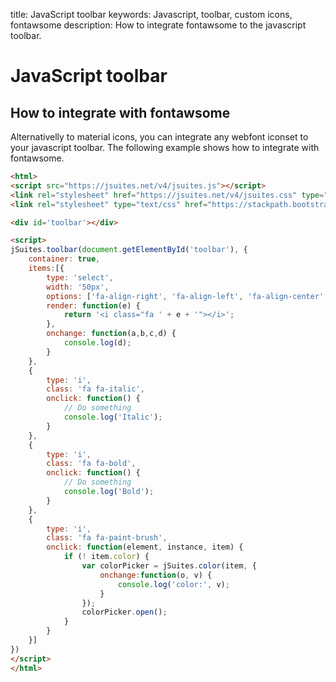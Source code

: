 title: JavaScript toolbar
keywords: Javascript, toolbar, custom icons, fontawsome
description: How to integrate fontawsome to the javascript toolbar.

JavaScript toolbar
==================

How to integrate with fontawsome
--------------------------------

Alternativelly to material icons, you can integrate any webfont iconset to your javascript toolbar. The following example shows how to integrate with fontawsome.

```html
<html>
<script src="https://jsuites.net/v4/jsuites.js"></script>
<link rel="stylesheet" href="https://jsuites.net/v4/jsuites.css" type="text/css" />
<link rel="stylesheet" type="text/css" href="https://stackpath.bootstrapcdn.com/font-awesome/4.7.0/css/font-awesome.min.css" />

<div id='toolbar'></div>

<script>
jSuites.toolbar(document.getElementById('toolbar'), {
    container: true,
    items:[{
        type: 'select',
        width: '50px',
        options: ['fa-align-right', 'fa-align-left', 'fa-align-center', 'fa-align-justify'],
        render: function(e) {
            return '<i class="fa ' + e + '"></i>';
        },
        onchange: function(a,b,c,d) {
            console.log(d);
        }
    },
    {
        type: 'i',
        class: 'fa fa-italic',
        onclick: function() {
            // Do something
            console.log('Italic');
        }
    },
    {
        type: 'i',
        class: 'fa fa-bold',
        onclick: function() {
            // Do something
            console.log('Bold');
        }
    },
    {
        type: 'i',
        class: 'fa fa-paint-brush',
        onclick: function(element, instance, item) {
            if (! item.color) {
                var colorPicker = jSuites.color(item, {
                    onchange:function(o, v) {
                        console.log('color:', v);
                    }
                });
                colorPicker.open();
            }
        }
    }]
})
</script>
</html>
```

